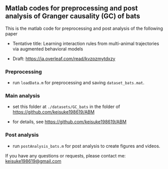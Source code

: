 ## Matlab codes for preprocessing and post analysis of Granger causality (GC) of bats

This is the matlab code for preprocessing and post analysis of the following paper

* Tentative title: Learning interaction rules from multi-animal trajectories via augmented behavioral models

* Draft: https://ja.overleaf.com/read/kvzpzmytdxzy

### Preprocessing

* run `loadData.m` for preprocessing and saving `dataset_bats.mat`.

### Main analysis

* set this folder at `./datasets/GC_bats` in the folder of https://github.com/keisuke198619/ABM 

* for details, see https://github.com/keisuke198619/ABM
 
### Post analysis

* run `postAnalysis_bats.m` for post analysis to create figures and videos.

If you have any questions or requests, please contact me: keisuke198619@gmail.com
